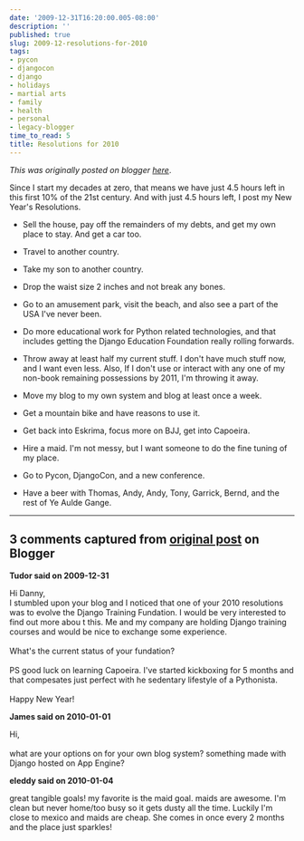 ```yaml
---
date: '2009-12-31T16:20:00.005-08:00'
description: ''
published: true
slug: 2009-12-resolutions-for-2010
tags:
- pycon
- djangocon
- django
- holidays
- martial arts
- family
- health
- personal
- legacy-blogger
time_to_read: 5
title: Resolutions for 2010
---
```


*This was originally posted on blogger [here](https://pydanny.blogspot.com/2009/12/resolutions-for-2010.html)*.

<div>Since I start my decades at zero, that means we have just 4.5 hours left in this first 10% of the 21st century.  And with just 4.5 hours left, I post my New Year's Resolutions.</div><ul><li>Sell the house, pay off the remainders of my debts, and get my own place to stay. And get a car too.</li></ul><ul><li>Travel to another country.</li></ul><ul><li>Take my son to another country.</li></ul><ul><li>Drop the waist size 2 inches and not break any bones.</li></ul><ul><li>Go to an amusement park, visit the beach, and also see a part of the USA I've never been.</li></ul><ul><li>Do more educational work for Python related technologies, and that includes getting the Django Education Foundation really rolling forwards.</li></ul><ul><li>Throw away at least half my current stuff. I don't have much stuff now, and I want even less. Also, If I don't use or interact with any one of my non-book remaining possessions by 2011, I'm throwing it away.</li></ul><ul><li>Move my blog to my own system and blog at least once a week.</li></ul><ul><li>Get a mountain bike and have reasons to use it.</li></ul><ul><li>Get back into Eskrima, focus more on BJJ, get into Capoeira.</li></ul><ul><li>Hire a maid. I'm not messy, but I want someone to do the fine tuning of my place.</li></ul><ul><li>Go to Pycon, DjangoCon, and a new conference.</li></ul><ul><li>Have a beer with Thomas, Andy, Andy, Tony, Garrick, Bernd, and the rest of Ye Aulde Gange.</li></ul>

---

## 3 comments captured from [original post](https://pydanny.blogspot.com/2009/12/resolutions-for-2010.html) on Blogger

**Tudor said on 2009-12-31**

Hi Danny, <br />I stumbled upon your blog and I noticed that one of your 2010 resolutions was to evolve the Django Training Fundation. I would be very interested to find out more abou t this. Me and my company are holding Django training courses and would be nice to exchange some experience.<br /><br />What's the current status of your fundation? <br /><br />PS good luck on learning Capoeira. I've started kickboxing for 5 months and that compesates just perfect with he sedentary lifestyle of a Pythonista. <br /><br />Happy New Year!

**James said on 2010-01-01**

Hi,<br /><br />what are your options on for your own blog system? something made with Django hosted on App Engine?

**eleddy said on 2010-01-04**

great tangible goals! my favorite is the maid goal. maids are awesome. I'm clean but never home/too busy so it gets dusty all the time. Luckily I'm close to mexico and maids are cheap. She comes in once every 2 months and the place just sparkles!

